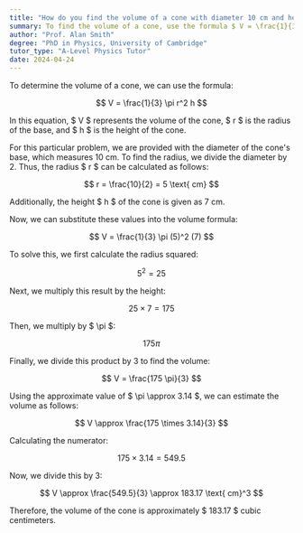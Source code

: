```yaml
---
title: "How do you find the volume of a cone with diameter 10 cm and height 7 cm?"
summary: To find the volume of a cone, use the formula $ V = \frac{1}{3} \pi r^2 h $.
author: "Prof. Alan Smith"
degree: "PhD in Physics, University of Cambridge"
tutor_type: "A-Level Physics Tutor"
date: 2024-04-24
---
```


To determine the volume of a cone, we can use the formula:

$$
V = \frac{1}{3} \pi r^2 h
$$

In this equation, $ V $ represents the volume of the cone, $ r $ is the radius of the base, and $ h $ is the height of the cone.

For this particular problem, we are provided with the diameter of the cone's base, which measures 10 cm. To find the radius, we divide the diameter by 2. Thus, the radius $ r $ can be calculated as follows:

$$
r = \frac{10}{2} = 5 \text{ cm}
$$

Additionally, the height $ h $ of the cone is given as 7 cm.

Now, we can substitute these values into the volume formula:

$$
V = \frac{1}{3} \pi (5)^2 (7)
$$

To solve this, we first calculate the radius squared:

$$
5^2 = 25
$$

Next, we multiply this result by the height:

$$
25 \times 7 = 175
$$

Then, we multiply by $ \pi $:

$$
175 \pi
$$

Finally, we divide this product by 3 to find the volume:

$$
V = \frac{175 \pi}{3}
$$

Using the approximate value of $ \pi \approx 3.14 $, we can estimate the volume as follows:

$$
V \approx \frac{175 \times 3.14}{3}
$$

Calculating the numerator:

$$
175 \times 3.14 = 549.5
$$

Now, we divide this by 3:

$$
V \approx \frac{549.5}{3} \approx 183.17 \text{ cm}^3
$$

Therefore, the volume of the cone is approximately $ 183.17 $ cubic centimeters.
    